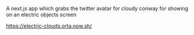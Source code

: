 A next.js app which grabs the twitter avatar for cloudy conway for showing on an electric objects screen

https://electric-clouds.orta.now.sh/
